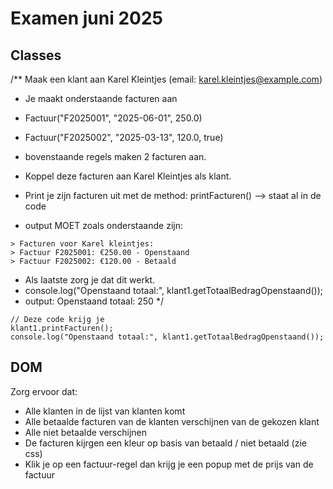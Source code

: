# Examen juni 2025

## Classes

/\*\* Maak een klant aan Karel Kleintjes (email: karel.kleintjes@example.com)

- Je maakt onderstaande facturen aan
- Factuur("F2025001", "2025-06-01", 250.0)
- Factuur("F2025002", "2025-03-13", 120.0, true)
- bovenstaande regels maken 2 facturen aan.
- Koppel deze facturen aan Karel Kleintjes als klant.

- Print je zijn facturen uit met de method: printFacturen() --> staat al in de code
- output MOET zoals onderstaande zijn:

```JS
> Facturen voor Karel kleintjes:
> Factuur F2025001: €250.00 - Openstaand
> Factuur F2025002: €120.00 - Betaald
```

- Als laatste zorg je dat dit werkt.
- console.log("Openstaand totaal:", klant1.getTotaalBedragOpenstaand());
- output: Openstaand totaal: 250
  \*/

```JS
// Deze code krijg je
klant1.printFacturen();
console.log("Openstaand totaal:", klant1.getTotaalBedragOpenstaand());

```

## DOM

Zorg ervoor dat:

- Alle klanten in de lijst van klanten komt
- Alle betaalde facturen van de klanten verschijnen van de gekozen klant
- Alle niet betaalde verschijnen
- De facturen kijrgen een kleur op basis van betaald / niet betaald (zie css)
- Klik je op een factuur-regel dan krijg je een popup met de prijs van de factuur
